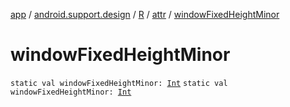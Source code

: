 [app](../../../index.md) / [android.support.design](../../index.md) / [R](../index.md) / [attr](index.md) / [windowFixedHeightMinor](.)

# windowFixedHeightMinor

`static val windowFixedHeightMinor: `[`Int`](https://kotlinlang.org/api/latest/jvm/stdlib/kotlin/-int/index.html)
`static val windowFixedHeightMinor: `[`Int`](https://kotlinlang.org/api/latest/jvm/stdlib/kotlin/-int/index.html)